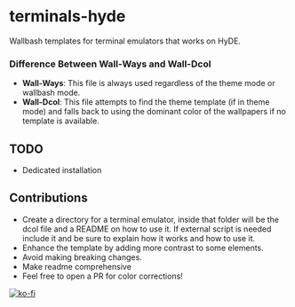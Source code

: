 # terminals-hyde
Wallbash templates for terminal emulators that works on HyDE.


### Difference Between Wall-Ways and Wall-Dcol

- **Wall-Ways**: This file is always used regardless of the theme mode or wallbash mode.
- **Wall-Dcol**: This file attempts to find the theme template (if in theme mode) and falls back to using the dominant color of the wallpapers if no template is available.

## TODO
- Dedicated installation
  
## Contributions

- Create a directory for a terminal emulator, inside that folder will be the dcol file and a README on how to use it. If external script is needed include it and be sure to explain how it works and how to use it.
- Enhance the template by adding more contrast to some elements.
- Avoid making breaking changes.
- Make readme comprehensive
- Feel free to open a PR for color corrections!

[![ko-fi](https://ko-fi.com/img/githubbutton_sm.svg)](https://ko-fi.com/A)
